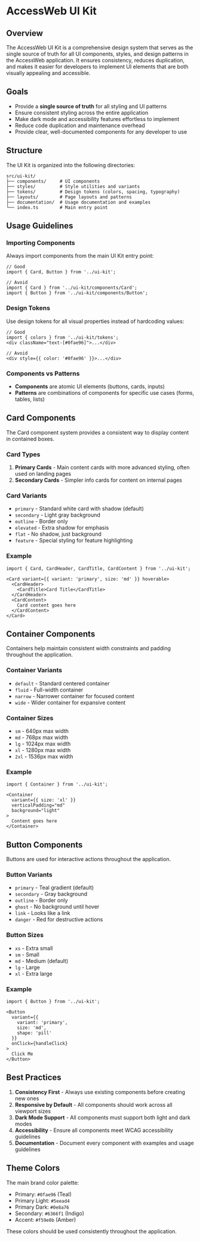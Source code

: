 # AccessWeb UI Kit

## Overview

The AccessWeb UI Kit is a comprehensive design system that serves as the single source of truth for all UI components, styles, and design patterns in the AccessWeb application. It ensures consistency, reduces duplication, and makes it easier for developers to implement UI elements that are both visually appealing and accessible.

## Goals

- Provide a **single source of truth** for all styling and UI patterns
- Ensure consistent styling across the entire application
- Make dark mode and accessibility features effortless to implement
- Reduce code duplication and maintenance overhead
- Provide clear, well-documented components for any developer to use

## Structure

The UI Kit is organized into the following directories:

```
src/ui-kit/
├── components/     # UI components
├── styles/         # Style utilities and variants
├── tokens/         # Design tokens (colors, spacing, typography)
├── layouts/        # Page layouts and patterns
├── documentation/  # Usage documentation and examples
└── index.ts        # Main entry point
```

## Usage Guidelines

### Importing Components

Always import components from the main UI Kit entry point:

```tsx
// Good
import { Card, Button } from '../ui-kit';

// Avoid 
import { Card } from '../ui-kit/components/Card';
import { Button } from '../ui-kit/components/Button';
```

### Design Tokens

Use design tokens for all visual properties instead of hardcoding values:

```tsx
// Good
import { colors } from '../ui-kit/tokens';
<div className="text-[#0fae96]">...</div>

// Avoid
<div style={{ color: '#0fae96' }}>...</div>
```

### Components vs Patterns

- **Components** are atomic UI elements (buttons, cards, inputs)
- **Patterns** are combinations of components for specific use cases (forms, tables, lists)

## Card Components

The Card component system provides a consistent way to display content in contained boxes.

### Card Types

1. **Primary Cards** - Main content cards with more advanced styling, often used on landing pages
2. **Secondary Cards** - Simpler info cards for content on internal pages

### Card Variants

- `primary` - Standard white card with shadow (default)
- `secondary` - Light gray background
- `outline` - Border only
- `elevated` - Extra shadow for emphasis
- `flat` - No shadow, just background
- `feature` - Special styling for feature highlighting

### Example

```tsx
import { Card, CardHeader, CardTitle, CardContent } from '../ui-kit';

<Card variant={{ variant: 'primary', size: 'md' }} hoverable>
  <CardHeader>
    <CardTitle>Card Title</CardTitle>
  </CardHeader>
  <CardContent>
    Card content goes here
  </CardContent>
</Card>
```

## Container Components

Containers help maintain consistent width constraints and padding throughout the application.

### Container Variants

- `default` - Standard centered container
- `fluid` - Full-width container
- `narrow` - Narrower container for focused content
- `wide` - Wider container for expansive content

### Container Sizes

- `sm` - 640px max width
- `md` - 768px max width
- `lg` - 1024px max width
- `xl` - 1280px max width
- `2xl` - 1536px max width

### Example

```tsx
import { Container } from '../ui-kit';

<Container 
  variant={{ size: 'xl' }}
  verticalPadding="md"
  background="light"
>
  Content goes here
</Container>
```

## Button Components

Buttons are used for interactive actions throughout the application.

### Button Variants

- `primary` - Teal gradient (default)
- `secondary` - Gray background
- `outline` - Border only
- `ghost` - No background until hover
- `link` - Looks like a link
- `danger` - Red for destructive actions

### Button Sizes

- `xs` - Extra small
- `sm` - Small
- `md` - Medium (default)
- `lg` - Large
- `xl` - Extra large

### Example

```tsx
import { Button } from '../ui-kit';

<Button 
  variant={{ 
    variant: 'primary',
    size: 'md',
    shape: 'pill'
  }}
  onClick={handleClick}
>
  Click Me
</Button>
```

## Best Practices

1. **Consistency First** - Always use existing components before creating new ones
2. **Responsive by Default** - All components should work across all viewport sizes
3. **Dark Mode Support** - All components must support both light and dark modes
4. **Accessibility** - Ensure all components meet WCAG accessibility guidelines
5. **Documentation** - Document every component with examples and usage guidelines

## Theme Colors

The main brand color palette:

- Primary: `#0fae96` (Teal)
- Primary Light: `#5eead4`
- Primary Dark: `#0e8a76`
- Secondary: `#6366f1` (Indigo)
- Accent: `#f59e0b` (Amber)

These colors should be used consistently throughout the application.
